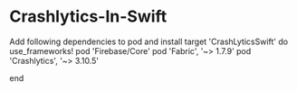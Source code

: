 # Crashlytics-In-Swift

Add following dependencies to pod and install
target 'CrashLyticsSwift' do
  use_frameworks!
  	pod 'Firebase/Core'
	pod 'Fabric', '~> 1.7.9'
	pod 'Crashlytics', '~> 3.10.5'

end
